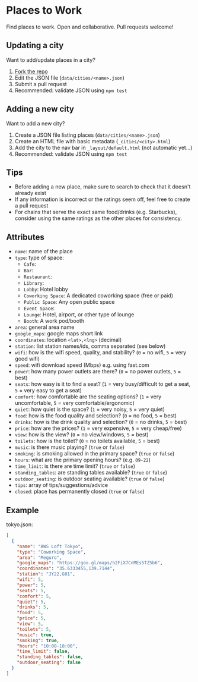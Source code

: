 # Places to Work
Find places to work. Open and collaborative. Pull requests welcome!

## Updating a city
Want to add/update places in a city?
1. [Fork the repo](fork)
2. Edit the JSON file (`data/cities/<name>.json`)
3. Submit a pull request
4. Recommended: validate JSON using `npm test`

## Adding a new city
Want to add a new city?
1. Create a JSON file listing places (`data/cities/<name>.json`) 
2. Create an HTML file with basic metadata (`_cities/<city>.html`)
3. Add the city to the nav bar in `_layout/default.html` (not automatic yet...)
4. Recommended: validate JSON using `npm test`

## Tips
- Before adding a new place, make sure to search to check that it doesn't already exist
- If any information is incorrect or the ratings seem off, feel free to create a pull request
- For chains that serve the exact same food/drinks (e.g. Starbucks), consider using the same ratings as the other places for consistency.

## Attributes
- `name`: name of the place
- `type`: type of space:
  - `Cafe`: 
  - `Bar`: 
  - `Restaurant`: 
  - `Library`: 
  - `Lobby`: Hotel lobby
  - `Coworking Space`: A dedicated coworking space (free or paid)
  - `Public Space`: Any open public space
  - `Event Space`: 
  - `Lounge`: Hotel, airport, or other type of lounge
  - `Booth`: A work pod/booth
- `area`: general area name
- `google_maps`: google maps short link
- `coordinates`: location `<lat>,<lng>` (decimal)
- `station`: list station names/ids, comma separated (see below)
- `wifi`: how is the wifi speed, quality, and stability? (`0` = no wifi, `5` = very good wifi)
- `speed`: wifi download speed (Mbps) e.g. using fast.com
- `power`: how many power outlets are there? (`0` = no power outlets, `5` = best)
- `seats`: how easy is it to find a seat? (`1` = very busy/difficult to get a seat, `5` = very easy to get a seat)
- `comfort`: how comfortable are the seating options? (`1` = very uncomfortable, `5` = very comfortable/ergonomic)
- `quiet`: how quiet is the space? (`1` = very noisy, `5` = very quiet)
- `food`: how is the food quality and selection? (`0` = no food, `5` = best)
- `drinks`: how is the drink quality and selection? (`0` = no drinks, `5` = best)
- `price`: how are the prices? (`1` = very expensive, `5` = very cheap/free)
- `view`: how is the view? (`0` = no view/windows, `5` = best)
- `toilets`: how is the toilet? (`0` = no toilets available, `5` = best)
- `music`: is there music playing? (`true` or `false`)
- `smoking`: is smoking allowed in the primary space? (`true` or `false`)
- `hours`: what are the primary opening hours? (e.g. `09-22`)
- `time_limit`: is there are time limit? (`true` or `false`)
- `standing_tables`: are standing tables available? (`true` or `false`)
- `outdoor_seating`: is outdoor seating available? (`true` or `false`)
- `tips`: array of tips/suggestions/advice
- `closed`: place has permanently closed (`true` or `false`)

## Example

tokyo.json:

```json
[
  {
    "name": "AWS Loft Tokyo",
    "type": "Coworking Space",
    "area": "Meguro",
    "google_maps": "https://goo.gl/maps/h2FiX7CnMEs5TZ5b6",
    "coordinates": "35.6333455,139.7144",
    "station": "JY22,G01",
    "wifi": 5,
    "power": 5,
    "seats": 5,
    "comfort": 5,
    "quiet": 5,
    "drinks": 5,
    "food": 5,
    "price": 5,
    "view": 5,
    "toilets": 5,
    "music": true,
    "smoking": true,
    "hours": "10:00-18:00",
    "time_limit": false,
    "standing_tables": false,
    "outdoor_seating": false
  }
]
```
